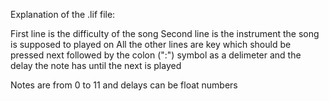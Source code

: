 Explanation of the .lif file:

First line is the difficulty of the song
Second line is the instrument the song is supposed to played on
All the other lines are key which should be pressed next followed by the colon (":") symbol as a delimeter and the delay the note has until the next is played

Notes are from 0 to 11 and delays can be float numbers